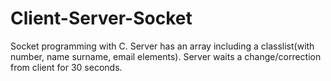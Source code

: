 # Client-Server-Socket
Socket programming with C. 
Server has an array including a classlist(with number, name surname, email elements). 
Server waits a change/correction from client for 30 seconds. 
